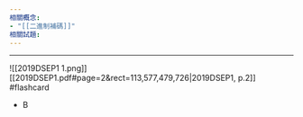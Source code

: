 ```yaml
---
相關概念: 
- "[[二進制補碼]]"
相關試題:
---
```


---
![[2019DSEP1 1.png]]
[[2019DSEP1.pdf#page=2&rect=113,577,479,726|2019DSEP1, p.2]]
 #flashcard 
- B
<!--ID: 1730786759271-->